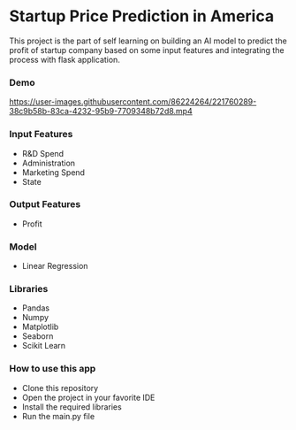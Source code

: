 <h1> Startup Price Prediction in America </h1>

<p> This project is the part of self learning on building an AI model to predict the profit of startup company based on some input features and integrating the process with flask application. </p>

<h3> Demo </h3>

https://user-images.githubusercontent.com/86224264/221760289-38c9b58b-83ca-4232-95b9-7709348b72d8.mp4

<h3> Input Features </h3>

<ul>
<li> R&D Spend </li>
<li> Administration </li>
<li> Marketing Spend </li>
<li> State </li>
</ul>

<h3> Output Features </h3>

<ul>
<li> Profit </li>
</ul>

<h3> Model </h3>

<ul>
<li> Linear Regression </li>
</ul>

<h3> Libraries </h3>

<ul>
<li> Pandas </li>
<li> Numpy </li>
<li> Matplotlib </li>
<li> Seaborn </li>
<li> Scikit Learn </li>
</ul>

<h3> How to use this app </h3>

<ul>
<li> Clone this repository </li>
<li> Open the project in your favorite IDE </li>
<li> Install the required libraries </li>
<li> Run the main.py file </li>
</ul>

<!-- <h3> Demo </h3> -->



